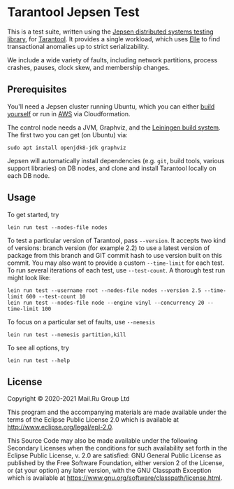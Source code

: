 # Tarantool Jepsen Test

This is a test suite, written using the [Jepsen distributed systems testing
library](https://jepsen.io), for
[Tarantool](https://github.com/tarantool/tarantool). It provides a single
workload, which uses [Elle](https://github.com/jepsen-io/elle) to find
transactional anomalies up to strict serializability.

We include a wide variety of faults, including network partitions, process
crashes, pauses, clock skew, and membership changes.

## Prerequisites

You'll need a Jepsen cluster running Ubuntu, which you can either [build
yourself](https://github.com/jepsen-io/jepsen#setting-up-a-jepsen-environment)
or run in
[AWS](https://aws.amazon.com/marketplace/pp/B01LZ7Y7U0?qid=1486758124485&sr=0-1&ref_=srh_res_product_title)
via Cloudformation.

The control node needs a JVM, Graphviz, and the [Leiningen
build system](https://github.com/technomancy/leiningen#installation). The first
two you can get (on Ubuntu) via:

```shell
sudo apt install openjdk8-jdk graphviz
```

Jepsen will automatically install dependencies (e.g. `git`, build tools,
various support libraries) on DB nodes, and clone and install Tarantool locally
on each DB node.

## Usage

To get started, try

```
lein run test --nodes-file nodes
```

To test a particular version of Tarantool, pass `--version`. It accepts two
kind of versions: branch version (for example 2.2) to use a latest version
of package from this branch and GIT commit hash to use version built on this
commit. You may also want to provide a custom `--time-limit` for each test. To
run several iterations of each test, use `--test-count`. A thorough test run
might look like:

```
lein run test --username root --nodes-file nodes --version 2.5 --time-limit 600 --test-count 10
lein run test --nodes-file node --engine vinyl --concurrency 20 --time-limit 100
```

To focus on a particular set of faults, use `--nemesis`

```
lein run test --nemesis partition,kill
```

To see all options, try

```
lein run test --help
```

## License

Copyright © 2020-2021 Mail.Ru Group Ltd

This program and the accompanying materials are made available under the
terms of the Eclipse Public License 2.0 which is available at
http://www.eclipse.org/legal/epl-2.0.

This Source Code may also be made available under the following Secondary
Licenses when the conditions for such availability set forth in the Eclipse
Public License, v. 2.0 are satisfied: GNU General Public License as published by
the Free Software Foundation, either version 2 of the License, or (at your
option) any later version, with the GNU Classpath Exception which is available
at https://www.gnu.org/software/classpath/license.html.
